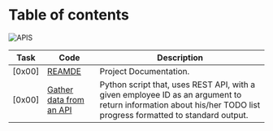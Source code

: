 # Table of contents

![APIS](./assets/)

Task  | Code | Description
----- | ------ | -----------
[0x00] | [REAMDE](./README.md) | Project Documentation.
[0x00] | [Gather data from an API](./0-gather_data_from_an_API.py) | Python script that, uses REST API, with a given employee ID as an argument to return information about his/her TODO list progress formatted to standard output.
